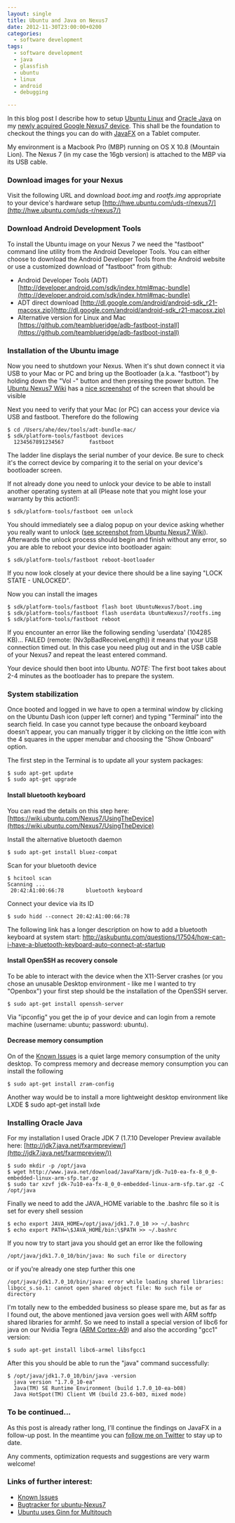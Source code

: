```yaml
---
layout: single
title: Ubuntu and Java on Nexus7
date: 2012-11-30T23:00:00+0200
categories: 
  - software development
tags: 
  - software development
  - java
  - glassfish
  - ubuntu
  - linux
  - android
  - debugging

---
```


In this blog post I describe how to setup [Ubuntu Linux](http://www.ubuntu.org/) and [Oracle Java](http://java.oracle.net/) on my [newly acquired Google Nexus7 device](https://play.google.com/store/devices/details?id=nexus_7_16gb). This shall be the foundation to checkout the things you can do with [JavaFX](http://www.oracle.com/technetwork/java/javafx/overview/index.html) on a Tablet computer.

My environment is a Macbook Pro (MBP) running on OS X 10.8 (Mountain Lion). The Nexus 7 (in my case the 16gb version) is attached to the MBP via its USB cable.


### Download images for your Nexus
Visit the following URL and download *boot.img* and *rootfs.img* appropriate to your device's hardware setup
[http://hwe.ubuntu.com/uds-r/nexus7/](http://hwe.ubuntu.com/uds-r/nexus7/)

### Download Android Development Tools
To install the Ubuntu image on your Nexus 7 we need the "fastboot" command line utility from the Android Developer Tools. You can either choose to download the Android Developer Tools from the Android website or use a customized download of "fastboot" from github:

* Android Developer Tools (ADT) [http://developer.android.com/sdk/index.html#mac-bundle](http://developer.android.com/sdk/index.html#mac-bundle)
* ADT direct download [http://dl.google.com/android/android-sdk_r21-macosx.zip](http://dl.google.com/android/android-sdk_r21-macosx.zip)
* Alternative version for Linux and Mac [https://github.com/teamblueridge/adb-fastboot-install](https://github.com/teamblueridge/adb-fastboot-install)

### Installation of the Ubuntu image
Now you need to shutdown your Nexus. When it's shut down connect it via USB to your Mac or PC and bring up the Bootloader (a.k.a. "fastboot") by holding down the "Vol -" button and then pressing the power button.
The [Ubuntu Nexus7 Wiki](https://wiki.ubuntu.com/Nexus7/Installation) has a [nice screenshot](https://wiki.ubuntu.com/Nexus7/Installation?action=AttachFile&do=get&target=bootloader.png) of the screen that should be visible

Next you need to verify that your Mac (or PC) can access your device via USB and fastboot. Therefore do the following

	$ cd /Users/ahe/dev/tools/adt-bundle-mac/
	$ sdk/platform-tools/fastboot devices
	  1234567891234567        fastboot

The ladder line displays the serial number of your device. Be sure to check it's the correct device by comparing it to the serial on your device's bootloader screen.

If not already done you need to unlock your device to be able to install another operating system at all (Please note that you might lose your warranty by this action!):

	$ sdk/platform-tools/fastboot oem unlock

You should immediately see a dialog popup on your device asking whether you really want to unlock ([see screenshot from Ubuntu Nexus7 Wiki](https://wiki.ubuntu.com/Nexus7/Installation?action=AttachFile&do=get&target=unl.jpg)). Afterwards the unlock process should begin and finish without any error, so you are able to reboot your device into bootloader again:

	$ sdk/platform-tools/fastboot reboot-bootloader

If you now look closely at your device there should be a line saying "LOCK STATE - UNLOCKED".


Now you can install the images

	$ sdk/platform-tools/fastboot flash boot UbuntuNexus7/boot.img 
	$ sdk/platform-tools/fastboot flash userdata UbuntuNexus7/rootfs.img 
	$ sdk/platform-tools/fastboot reboot

If you encounter an error like the following
	sending 'userdata' (104285 KB)... FAILED (remote: (Nv3pBadReceiveLength))
it means that your USB connection timed out. In this case you need plug out and in the USB cable of your Nexus7 and repeat the least entered command.

Your device should then boot into Ubuntu. *NOTE:* The first boot takes about 2-4 minutes as the bootloader has to prepare the system.


### System stabilization
Once booted and logged in we have to open a terminal window by clicking on the Ubuntu Dash icon (upper left corner) and typing "Terminal" into the search field. In case you cannot type because the onboard keyboard doesn't appear, you can manually trigger it by clicking on the little icon with the 4 squares in the upper menubar and choosing the "Show Onboard" option. 

The first step in the Terminal is to update all your system packages:

	$ sudo apt-get update
	$ sudo apt-get upgrade

#### Install bluetooth keyboard
You can read the details on this step here: [https://wiki.ubuntu.com/Nexus7/UsingTheDevice](https://wiki.ubuntu.com/Nexus7/UsingTheDevice)

Install the alternative bluetooth daemon

	$ sudo apt-get install bluez-compat
	
Scan for your bluetooth device

	$ hcitool scan
	Scanning ...
     20:42:A1:00:66:78       bluetooth keyboard
     
Connect your device via its ID

	$ sudo hidd --connect 20:42:A1:00:66:78

The following link has a longer description on how to add a bluetooth keyboard at system start: [http://askubuntu.com/questions/17504/how-can-i-have-a-bluetooth-keyboard-auto-connect-at-startup
](http://askubuntu.com/questions/17504/how-can-i-have-a-bluetooth-keyboard-auto-connect-at-startup
)


#### Install OpenSSH as recovery console
To be able to interact with the device when the X11-Server crashes (or you chose an unusable Desktop environment - like me I wanted to try "Openbox") your first step should be the installation of the OpenSSH server.

	$ sudo apt-get install openssh-server

Via "ipconfig" you get the ip of your device and can login from a remote machine (username: ubuntu; password: ubuntu).
	
	
#### Decrease memory consumption
On of the [Known Issues](https://wiki.ubuntu.com/Nexus7/KnownIssues) is a quiet large memory consumption of the unity desktop. To compress memory and decrease memory consumption you can install the following

	$ sudo apt-get install zram-config 

Another way would be to install a more lightweight desktop environment like LXDE
	$ sudo apt-get install lxde

### Installing Oracle Java
For my installation I used Oracle JDK 7 (1.7.10 Developer Preview available here: [http://jdk7.java.net/fxarmpreview/](http://jdk7.java.net/fxarmpreview/))

	$ sudo mkdir -p /opt/java
	$ wget http://www.java.net/download/JavaFXarm/jdk-7u10-ea-fx-8_0_0-embedded-linux-arm-sfp.tar.gz
	$ sudo tar xzvf jdk-7u10-ea-fx-8_0_0-embedded-linux-arm-sfp.tar.gz -C /opt/java

Finally we need to add the JAVA_HOME variable to the .bashrc file so it is set for every shell session

	$ echo export JAVA_HOME=/opt/java/jdk1.7.0_10 >> ~/.bashrc
	$ echo export PATH=\$JAVA_HOME/bin:\$PATH >> ~/.bashrc

If you now try to start java you should get an error like the following

	/opt/java/jdk1.7.0_10/bin/java: No such file or directory
	
or if you're already one step further this one

	/opt/java/jdk1.7.0_10/bin/java: error while loading shared libraries: libgcc_s.so.1: cannot open shared object file: No such file or directory


I'm totally new to the embedded business so please spare me, but as far as I found out, the above mentioned java version goes well with ARM softfp shared libraries for armhf. So we need to install a special version of libc6 for java on our Nvidia Tegra ([ARM Cortex-A9](http://www.arm.com/products/processors/cortex-a/cortex-a9.php)) and also the according "gcc1" version:

	$ sudo apt-get install libc6-armel libsfgcc1

After this you should be able to run the "java" command successfully:	

	$ /opt/java/jdk1.7.0_10/bin/java -version
	  java version "1.7.0_10-ea"
	  Java(TM) SE Runtime Environment (build 1.7.0_10-ea-b08)
	  Java HotSpot(TM) Client VM (build 23.6-b03, mixed mode)

### To be continued...

As this post is already rather long, I'll continue the findings on JavaFX in a follow-up post. In the meantime you can [follow me on Twitter](http://twitter.com/goldstift) to stay up to date.

Any comments, optimization requests and suggestions are very warm welcome!


### Links of further interest:
* [Known Issues](https://wiki.ubuntu.com/Nexus7/KnownIssues)
* [Bugtracker for ubuntu-Nexus7](https://bugs.launchpad.net/ubuntu-nexus7)
* [Ubuntu uses Ginn for Multitouch](https://wiki.ubuntu.com/Multitouch/Ginn)
